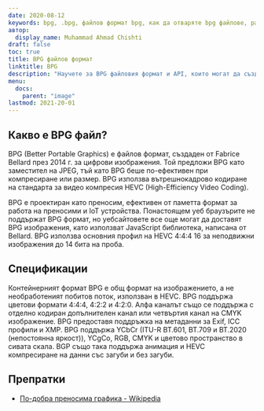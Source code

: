```yaml
---
date: 2020-08-12
keywords: bpg, .bpg, файлов формат bpg, как да отваряте bpg файлове, разширение .bpg, разширение bpg
автор:
  display_name: Muhammad Ahmad Chishti
draft: false
toc: true
title: BPG файлов формат
linktitle: BPG
description: "Научете за BPG файловия формат и API, които могат да създават и отварят BPG файлове."
menu:
  docs:
    parent: "image"
lastmod: 2021-20-01
---
```


## Какво е BPG файл? ##

BPG (Better Portable Graphics) е файлов формат, създаден от Fabrice Bellard през 2014 г. за цифрови изображения. Той предложи BPG като заместител на JPEG, тъй като BPG беше по-ефективен при компресиране или размер. BPG използва вътрешнокадрово кодиране на стандарта за видео компресия HEVC (High-Efficiency Video Coding).

BPG е проектиран като преносим, ефективен от паметта формат за работа на преносими и IoT устройства. Понастоящем уеб браузърите не поддържат BPG формат, но уебсайтовете все още могат да доставят BPG изображения, като използват JavaScript библиотека, написана от Bellard. BPG използва основния профил на HEVC 4:4:4 16 за неподвижни изображения до 14 бита на проба.

## Спецификации ##

Контейнерният формат BPG е общ формат на изображението, а не необработеният побитов поток, използван в HEVC. BPG поддържа цветови формати 4:4:4, 4:2:2 и 4:2:0. Алфа каналът също се поддържа с отделно кодиран допълнителен канал или четвъртия канал на CMYK изображение. BPG предоставя поддръжка на метаданни за Exif, ICC профили и XMP. BPG поддържа YCbCr (ITU-R BT.601, BT.709 и BT.2020 (непостоянна яркост)), YCgCo, RGB, CMYK и цветово пространство в сивата скала. BGP също така поддържа анимация и HEVC компресиране на данни със загуби и без загуби.

## Препратки ##

- [По-добра преносима графика - Wikipedia](https://en.wikipedia.org/wiki/Better_Portable_Graphics)

